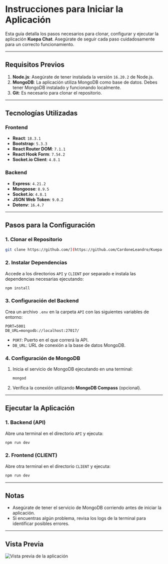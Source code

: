 # Instrucciones para Iniciar la Aplicación

Esta guía detalla los pasos necesarios para clonar, configurar y ejecutar la aplicación **Kuepa Chat**. Asegúrate de seguir cada paso cuidadosamente para un correcto funcionamiento.

---

## Requisitos Previos

1. **Node.js**: Asegúrate de tener instalada la versión `16.20.2` de Node.js.
2. **MongoDB**: La aplicación utiliza MongoDB como base de datos. Debes tener MongoDB instalado y funcionando localmente.
3. **Git**: Es necesario para clonar el repositorio.

---

## Tecnologías Utilizadas

### Frontend

- **React**: `18.3.1`
- **Bootstrap**: `5.3.3`
- **React Router DOM**: `7.1.1`
- **React Hook Form**: `7.54.2`
- **Socket.io Client**: `4.8.1`

### Backend

- **Express**: `4.21.2`
- **Mongoose**: `8.9.5`
- **Socket.io**: `4.8.1`
- **JSON Web Token**: `9.0.2`
- **Dotenv**: `16.4.7`

---

## Pasos para la Configuración

### 1. Clonar el Repositorio

```bash
git clone https://github.com/](https://github.com/CardoneLeandro/Kuepa-Demo-Tecnica.git
```

### 2. Instalar Dependencias

Accede a los directorios `API` y `CLIENT` por separado e instala las dependencias necesarias ejecutando:

```bash
npm install
```

### 3. Configuración del Backend

Crea un archivo `.env` en la carpeta `API` con las siguientes variables de entorno:

```env
PORT=5001
DB_URL=mongodb://localhost:27017/
```

- `PORT`: Puerto en el que correrá la API.
- `DB_URL`: URL de conexión a la base de datos MongoDB.

### 4. Configuración de MongoDB

1. Inicia el servicio de MongoDB ejecutando en una terminal:

   ```bash
   mongod
   ```

2. Verifica la conexión utilizando **MongoDB Compass** (opcional).

---

## Ejecutar la Aplicación

### 1. Backend (API)

Abre una terminal en el directorio `API` y ejecuta:

```bash
npm run dev
```

### 2. Frontend (CLIENT)

Abre otra terminal en el directorio `CLIENT` y ejecuta:

```bash
npm run dev
```

---

## Notas

- Asegúrate de tener el servicio de MongoDB corriendo antes de iniciar la aplicación.
- Si encuentras algún problema, revisa los logs de la terminal para identificar posibles errores.

---

## Vista Previa

![Vista previa de la aplicación]([assets/demo.png](https://cdn.discordapp.com/attachments/730458448730390589/1329138418248056944/Captura_de_pantalla_2025-01-15_135938.png?ex=6789401d&is=6787ee9d&hm=5b81f4b9387632b2310eda473b3c54ded003bfdcd51629838e9dc1ab4a4e3c4c&))
